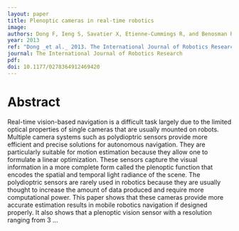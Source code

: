 ```yaml
---
layout: paper
title: Plenoptic cameras in real-time robotics
image:
authors: Dong F, Ieng S, Savatier X, Etienne-Cummings R, and Benosman R.
year: 2013
ref: "Dong _et al._ 2013. The International Journal of Robotics Research vol. 32, no. 2: 206-217."
journal: The International Journal of Robotics Research
pdf: 
doi: 10.1177/0278364912469420
---
```


# Abstract
Real-time vision-based navigation is a difficult task largely due to the limited optical properties of single cameras that are usually mounted on robots. Multiple camera systems such as polydioptric sensors provide more efficient and precise solutions for autonomous navigation. They are particularly suitable for motion estimation because they allow one to formulate a linear optimization. These sensors capture the visual information in a more complete form called the plenoptic function that encodes the spatial and temporal light radiance of the scene. The polydioptric sensors are rarely used in robotics because they are usually thought to increase the amount of data produced and require more computational power. This paper shows that these cameras provide more accurate estimation results in mobile robotics navigation if designed properly. It also shows that a plenoptic vision sensor with a resolution ranging from 3 …

